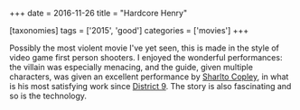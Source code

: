 +++
date = 2016-11-26
title = "Hardcore Henry"

[taxonomies]
tags = ['2015', 'good']
categories = ['movies']
+++

Possibly the most violent movie I've yet seen, this is made in the
style of video game first person shooters. I enjoyed the wonderful
performances: the villain was especially menacing, and the guide, given
multiple characters, was given an excellent performance by [Sharlto
Copley], in what is his most satisfying work since [District 9]. The
story is also fascinating and so is the technology.

  [Sharlto Copley]: https://en.wikipedia.org/wiki/Sharlto_Copley
  [District 9]: http://tshepang.net/district-9-2009

